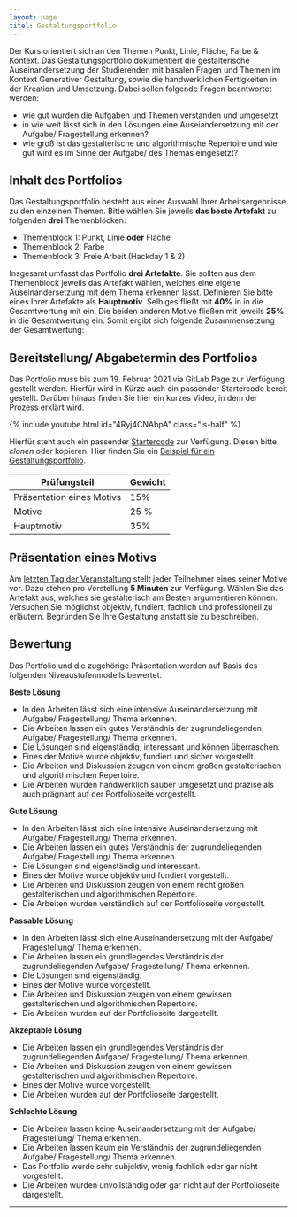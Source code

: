 ```yaml
---
layout: page
titel: Gestaltungsportfolio
---
```


Der Kurs orientiert sich an den Themen Punkt, Linie, Fläche, Farbe & Kontext. Das Gestaltungsportfolio dokumentiert die gestalterische Auseinandersetzung der Studierenden mit basalen Fragen und Themen im Kontext Generativer Gestaltung, sowie die handwerklichen Fertigkeiten in der Kreation und Umsetzung. Dabei sollen folgende Fragen beantwortet werden:

- wie gut wurden die Aufgaben und Themen verstanden und umgesetzt
- in wie weit lässt sich in den Lösungen eine Auseiandersetzung mit der Aufgabe/ Fragestellung erkennen?
- wie groß ist das gestalterische und algorithmische Repertoire und wie gut wird es im Sinne der Aufgabe/ des Themas eingesetzt?

## Inhalt des Portfolios

Das Gestaltungsportfolio besteht aus einer Auswahl Ihrer Arbeitsergebnisse zu den einzelnen Themen. Bitte wählen Sie jeweils **das beste Artefakt** zu folgenden **drei** Themenblöcken:

- Themenblock 1: Punkt, Linie **oder** Fläche
- Themenblock 2: Farbe 
- Themenblock 3: Freie Arbeit (Hackday 1 & 2)

Insgesamt umfasst das Portfolio **drei Artefakte**. Sie sollten aus dem Themenblock jeweils das Artefakt wählen, welches eine eigene Auseinandersetzung mit dem Thema erkennen lässt. Definieren Sie bitte eines Ihrer Artefakte als **Hauptmotiv**. Selbiges fließt mit **40%** in in die Gesamtwertung mit ein. Die beiden anderen Motive fließen mit jeweils **25%** in die Gesamtwertung ein. Somit ergibt sich folgende Zusammensetzung der Gesamtwertung:



## Bereitstellung/ Abgabetermin des Portfolios
Das Portfolio muss bis zum 19. Februar 2021 via GitLab Page zur Verfügung gestellt werden. Hierfür wird in Kürze auch ein passender Startercode bereit gestellt. Darüber hinaus finden Sie hier ein kurzes Video, in dem der Prozess erklärt wird.

{% include youtube.html id="4Ryj4CNAbpA" class="is-half" %}

Hierfür steht auch ein passender [Startercode](https://git.coco.study/students/ws2122/df12-generative-gestaltung/startercode-gestaltungsportfolio-2020) zur Verfügung. Diesen bitte *clonen* oder kopieren. Hier finden Sie ein [Beispiel für ein Gestaltungsportfolio](https://cnoss.pages.coco.study/startercode-gestaltungsportfolio-2020/). 

| Prüfungsteil | Gewicht |
| ------------- |:-------------|
| Präsentation eines Motivs      | 15% |
| Motive    | 25 % |
| Hauptmotiv | 35% |



## Präsentation eines Motivs

Am [letzten Tag der Veranstaltung](/generative-gestaltung/lehrveranstaltungen/014-pruefung/) stellt jeder Teilnehmer eines seiner Motive vor. Dazu stehen pro Vorstellung **5 Minuten** zur Verfügung. Wählen Sie das Artefakt aus, welches sie gestalterisch am Besten argumentieren können. Versuchen Sie möglichst objektiv, fundiert, fachlich und professionell zu erläutern. Begründen Sie Ihre Gestaltung anstatt sie zu beschreiben.

## Bewertung

Das Portfolio und die zugehörige Präsentation werden auf Basis des folgenden Niveaustufenmodells bewertet.

**Beste Lösung**
- In den Arbeiten lässt sich eine intensive Auseinandersetzung mit Aufgabe/ Fragestellung/ Thema erkennen.
- Die Arbeiten lassen ein gutes Verständnis der zugrundeliegenden Aufgabe/ Fragestellung/ Thema erkennen.
- Die Lösungen sind eigenständig, interessant und können überraschen.
- Eines der Motive wurde objektiv, fundiert und sicher vorgestellt.
- Die Arbeiten und Diskussion zeugen von einem großen gestalterischen und algorithmischen Repertoire.
- Die Arbeiten wurden handwerklich sauber umgesetzt und präzise als auch prägnant auf der Portfolioseite vorgestellt.

**Gute Lösung**
- In den Arbeiten lässt sich eine intensive Auseinandersetzung mit Aufgabe/ Fragestellung/ Thema erkennen.
- Die Arbeiten lassen ein gutes Verständnis der zugrundeliegenden Aufgabe/ Fragestellung/ Thema erkennen.
- Die Lösungen sind eigenständig und interessant.
- Eines der Motive wurde objektiv und fundiert vorgestellt.
- Die Arbeiten und Diskussion zeugen von einem recht großen gestalterischen und algorithmischen Repertoire.
- Die Arbeiten wurden verständlich auf der Portfolioseite vorgestellt.

**Passable Lösung**
- In den Arbeiten lässt sich eine Auseinandersetzung mit der Aufgabe/ Fragestellung/ Thema erkennen.
- Die Arbeiten lassen ein grundlegendes Verständnis der zugrundeliegenden Aufgabe/ Fragestellung/ Thema erkennen.
- Die Lösungen sind eigenständig.
- Eines der Motive wurde vorgestellt.
- Die Arbeiten und Diskussion zeugen von einem gewissen gestalterischen und algorithmischen Repertoire.
- Die Arbeiten wurden auf der Portfolioseite dargestellt.

**Akzeptable Lösung**
- Die Arbeiten lassen ein grundlegendes Verständnis der zugrundeliegenden Aufgabe/ Fragestellung/ Thema erkennen.
- Die Arbeiten und Diskussion zeugen von einem gewissen gestalterischen und algorithmischen Repertoire.
- Eines der Motive wurde vorgestellt.
- Die Arbeiten wurden auf der Portfolioseite dargestellt.

**Schlechte Lösung**
- Die Arbeiten lassen keine Auseinandersetzung mit der Aufgabe/ Fragestellung/ Thema erkennen.
- Die Arbeiten lassen kaum ein Verständnis der zugrundeliegenden Aufgabe/ Fragestellung/ Thema erkennen.
- Das Portfolio wurde sehr subjektiv, wenig fachlich oder gar nicht vorgestellt.
- Die Arbeiten wurden unvollständig oder gar nicht auf der Portfolioseite dargestellt.

--- 
